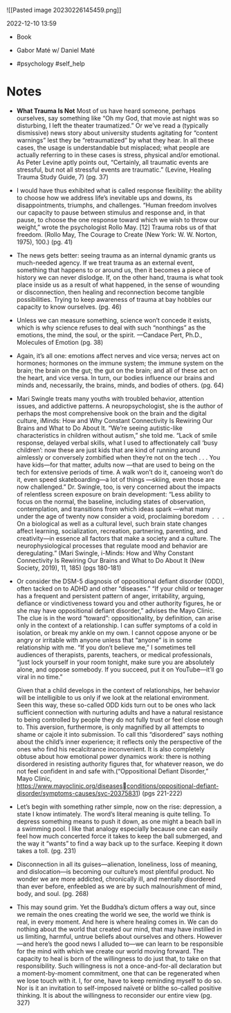 ![[Pasted image 20230226145459.png]]

2022-12-10 13:59

* Book

* Gabor Maté w/ Daniel Maté

* #psychology #self_help 


# Notes
* **What Trauma Is Not** 
	Most of us have heard someone, perhaps ourselves, say something like “Oh  my God, that movie ast night was so disturbing, I left the theater traumatized.” Or we’ve read a (typically dismissive) news story about university students agitating for “content warnings” lest they be “retraumatized” by what they hear. In all these cases, the usage is understandable but misplaced; what people are actually referring to in these cases is stress, physical and/or emotional. As Peter Levine aptly points out, “Certainly, all traumatic events are stressful, but not all stressful events are traumatic.” (Levine, Healing Trauma Study Guide, 7)  (pg. 37)

* I would have thus exhibited what is called response flexibility: the ability to choose how we address life’s inevitable ups and downs, its disappointments, triumphs, and challenges. “Human freedom involves our capacity to pause between stimulus and response and, in that pause, to choose the one response toward which we wish to throw our weight,” wrote the psychologist Rollo May. [12] Trauma robs us of that freedom. (Rollo May, The Courage to Create (New York: W. W. Norton, 1975), 100.) (pg. 41)

* The news gets better: seeing trauma as an internal dynamic grants us much-needed agency. If we treat trauma as an external event, something that happens to or around us, then it becomes a piece of history we can never dislodge. If, on the other hand, trauma is what took place inside us as a result of what happened, in the sense of wounding or disconnection, then healing and reconnection become tangible possibilities. Trying to keep awareness of trauma at bay hobbles our capacity to know ourselves. (pg. 46)

* Unless we can measure something, science won’t concede it exists, which is why science refuses to deal with such “nonthings” as the emotions, the mind, the soul, or the spirit. —Candace Pert, Ph.D., Molecules of Emotion (pg. 38)

* Again, it’s all one: emotions affect nerves and vice versa; nerves act on hormones; hormones on the immune system; the immune system on the brain; the brain on the gut; the gut on the brain; and all of these act on the heart, and vice versa. In turn, our bodies influence our brains and minds and, necessarily, the brains, minds, and bodies of others. (pg. 64)

* Mari Swingle treats many youths with troubled behavior, attention issues, and addictive patterns. A neuropsychologist, she is the author of perhaps the most comprehensive book on the brain and the digital culture, iMinds: How and Why Constant Connectivity Is Rewiring Our Brains and What to Do About It. “We’re seeing autistic-like characteristics in children without autism,” she told me. “Lack of smile response, delayed verbal skills, what I used to affectionately call ‘busy children’: now these are just kids that are kind of running around aimlessly or conversely zombified when they’re not on the tech . . . You have kids—for that matter, adults now —that are used to being on the tech for extensive periods of time. A walk won’t do it, canoeing won’t do it, even speed skateboarding—a lot of things —skiing, even those are now challenged.” Dr. Swingle, too, is very concerned about the impacts of relentless screen exposure on brain development: “Less ability to focus on the normal, the baseline, including states of observation, contemplation, and transitions from which ideas spark —what many under the age of twenty now consider a void, proclaiming boredom  .  .  . On a biological as well as a cultural level, such brain state changes affect learning, socialization, recreation, partnering, parenting, and creativity—in essence all factors that make a society and a culture. The neurophysiological processes that regulate mood and behavior are deregulating.” (Mari Swingle, i-Minds: How and Why Constant Connectivity Is Rewiring Our Brains and What to Do About It (New Society, 2019), 11, 185) (pgs 180-181)

* Or consider the DSM-5 diagnosis of oppositional defiant disorder (ODD), often tacked on to ADHD and other “diseases.” “If your child or teenager has a frequent and persistent pattern of anger, irritability, arguing, defiance or vindictiveness toward you and other authority figures, he or she may have oppositional defiant disorder,” advises the Mayo Clinic.  The clue is in the word “toward”: oppositionality, by definition, can arise only in the context of a relationship. I can suffer symptoms of a cold in isolation, or break my ankle on my own. I cannot oppose anyone or be angry or irritable with anyone unless that “anyone” is in some relationship with me. “If you don’t believe me,” I sometimes tell audiences of therapists, parents, teachers, or medical professionals, “just lock yourself in your room tonight, make sure you are absolutely alone, and oppose somebody. If you succeed, put it on YouTube—it’ll go viral in no time.” 
  
   Given that a child develops in the context of relationships, her behavior will be intelligible to us only if we look at the relational environment. Seen this way, these so-called ODD kids turn out to be ones who lack sufficient connection with nurturing adults and have a natural resistance to being controlled by people they do not fully trust or feel close enough to. This aversion, furthermore, is only magnified by all attempts to shame or cajole it into submission. To call this “disordered” says nothing about the child’s inner experience; it reflects only the perspective of the ones who find his recalcitrance inconvenient. It is also completely obtuse about how emotional power dynamics work: there is nothing disordered in resisting authority figures that, for whatever reason, we do not feel confident in and safe with.(“Oppositional Defiant Disorder,” Mayo Clinic, https://www.mayoclinic.org/diseasesconditions/oppositional-defiant-disorder/symptoms-causes/syc-20375831) (pgs 221-222)

* Let’s begin with something rather simple, now on the rise: depression, a state I know intimately. The word’s literal meaning is quite telling. To depress something means to push it down, as one might a beach ball in a swimming pool. I like that analogy especially because one can easily feel how much concerted force it takes to keep the ball submerged, and the way it “wants” to find a way back up to the surface. Keeping it down takes a toll. (pg. 231)

* Disconnection in all its guises—alienation, loneliness, loss of meaning, and dislocation—is becoming our culture’s most plentiful product. No wonder we are more addicted, chronically ill, and mentally disordered than ever before, enfeebled as we are by such malnourishment of mind, body, and soul. (pg. 268)

* This may sound grim. Yet the Buddha’s dictum offers a way out, since we remain the ones creating the world we see, the world we think is real, in every moment. And here is where healing comes in. We can do nothing about the world that created our mind, that may have instilled in us limiting, harmful, untrue beliefs about ourselves and others. However—and here’s the good news I alluded to—we can learn to be responsible for the mind with which we create our world moving forward. The capacity to heal is born of the willingness to do just that, to take on that responsibility. Such willingness is not a once-and-for-all declaration but a moment-by-moment commitment, one that can be regenerated when we lose touch with it. I, for one, have to keep reminding myself to do so. Nor is it an invitation to self-imposed naïveté or blithe so-called positive thinking. It is about the willingness to reconsider our entire view (pg. 327)
